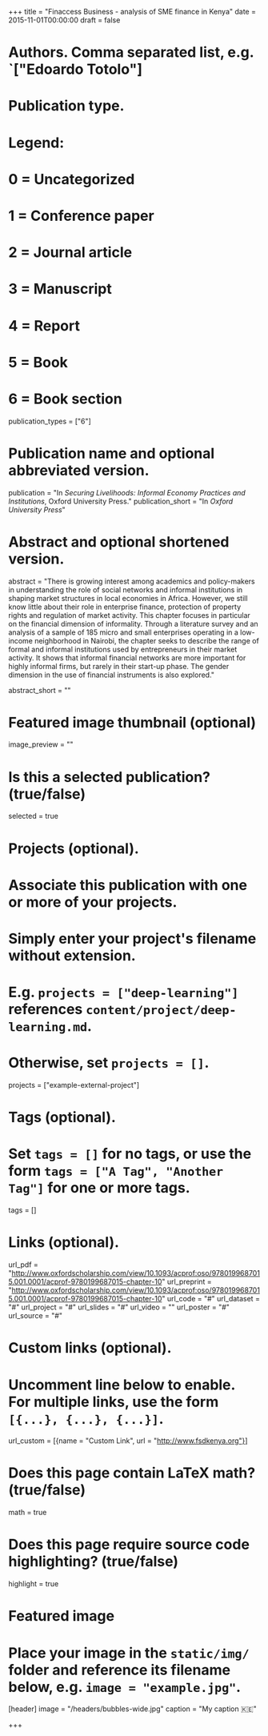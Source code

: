 +++
title = "Finaccess Business - analysis of SME finance in Kenya"
date = 2015-11-01T00:00:00
draft = false

# Authors. Comma separated list, e.g. `["Edoardo Totolo"]

# Publication type.
# Legend:
# 0 = Uncategorized
# 1 = Conference paper
# 2 = Journal article
# 3 = Manuscript
# 4 = Report
# 5 = Book
# 6 = Book section
publication_types = ["6"]

# Publication name and optional abbreviated version.
publication = "In *Securing Livelihoods: Informal Economy Practices and Institutions*, Oxford University Press."
publication_short = "In *Oxford University Press*"

# Abstract and optional shortened version.
abstract = "There is growing interest among academics and policy-makers in understanding the role of social networks and informal institutions in shaping market structures in local economies in Africa. However, we still know little about their role in enterprise finance, protection of property rights and regulation of market activity. This chapter focuses in particular on the financial dimension of informality. Through a literature survey and an analysis of a sample of 185 micro and small enterprises operating in a low-income neighborhood in Nairobi, the chapter seeks to describe the range of formal and informal institutions used by entrepreneurs in their market activity. It shows that informal financial networks are more important for highly informal firms, but rarely in their start-up phase. The gender dimension in the use of financial instruments is also explored."

abstract_short = ""

# Featured image thumbnail (optional)
image_preview = ""

# Is this a selected publication? (true/false)
selected = true

# Projects (optional).
#   Associate this publication with one or more of your projects.
#   Simply enter your project's filename without extension.
#   E.g. `projects = ["deep-learning"]` references `content/project/deep-learning.md`.
#   Otherwise, set `projects = []`.
projects = ["example-external-project"]

# Tags (optional).
#   Set `tags = []` for no tags, or use the form `tags = ["A Tag", "Another Tag"]` for one or more tags.
tags = []

# Links (optional).
url_pdf = "http://www.oxfordscholarship.com/view/10.1093/acprof:oso/9780199687015.001.0001/acprof-9780199687015-chapter-10"
url_preprint = "http://www.oxfordscholarship.com/view/10.1093/acprof:oso/9780199687015.001.0001/acprof-9780199687015-chapter-10"
url_code = "#"
url_dataset = "#"
url_project = "#"
url_slides = "#"
url_video = ""
url_poster = "#"
url_source = "#"

# Custom links (optional).
#   Uncomment line below to enable. For multiple links, use the form `[{...}, {...}, {...}]`.
url_custom = [{name = "Custom Link", url = "http://www.fsdkenya.org"}]

# Does this page contain LaTeX math? (true/false)
math = true

# Does this page require source code highlighting? (true/false)
highlight = true

# Featured image
# Place your image in the `static/img/` folder and reference its filename below, e.g. `image = "example.jpg"`.
[header]
image = "/headers/bubbles-wide.jpg"
caption = "My caption :kenya:"

+++


